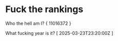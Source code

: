 # Fuck the rankings

Who the hell am I?
{ 11016372 }

What fucking year is it?
[ 2025-03-23T23:20:00Z ]
